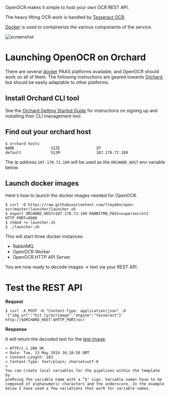 
OpenOCR makes it simple to host your own OCR REST API.

The heavy lifting OCR work is handled by [Tesseract OCR](https://code.google.com/p/tesseract-ocr/).

[Docker](http://www.docker.io) is used to containerize the various components of the service.

![screenshot](http://tleyden-misc.s3.amazonaws.com/blog_images/openocr-architecture.png)

# Launching OpenOCR on Orchard

There are several [docker](http://www.docker.io) PAAS platforms available, and OpenOCR should work on all of them.  The following instructions are geared towards [Orchard](http://www.orchardup.com), but should be easily adaptable to other platforms.

## Install Orchard CLI tool

See the [Orchard Getting Started Guide](https://www.orchardup.com/docs)
for instructions on signing up and installing their CLI management tool.

## Find out your orchard host

```
$ orchard hosts
NAME                SIZE                IP
default             512M                107.170.72.189
```

The ip address `107.170.72.189` will be used as the `ORCHARD_HOST` env variable below.

## Launch docker images

Here's how to launch the docker images needed for OpenOCR.

```
$ curl -O https://raw.githubusercontent.com/tleyden/open-ocr/master/launcher/launcher.sh
$ export ORCHARD_HOST=107.170.72.189 RABBITMQ_PASS=supersecret2 HTTP_PORT=8080
$ chmod +x launcher.sh
$ ./launcher.sh
```

This will start three docker instances:

* RabbitMQ
* OpenOCR Worker
* OpenOCR HTTP API Server

You are now ready to decode images -> text via your REST API.

# Test the REST API 

**Request**

```
$ curl -X POST -H "Content-Type: application/json" -d '{"img_url":"bit.ly/ocrimage","engine":"tesseract"}' http://$ORCHARD_HOST:$HTTP_PORT/ocr
```

**Response**

It will return the decoded text for the [test image](bit.ly/ocrimage):

```
< HTTP/1.1 200 OK
< Date: Tue, 13 May 2014 16:18:50 GMT
< Content-Length: 283
< Content-Type: text/plain; charset=utf-8
<
You can create local variables for the pipelines within the template by
preﬁxing the variable name with a “$" sign. Variable names have to be
composed of alphanumeric characters and the underscore. In the example
below I have used a few variations that work for variable names.

```

